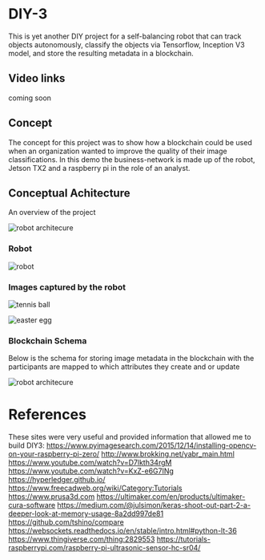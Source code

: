 # DIY-3
This is yet another DIY project for a self-balancing robot that can track objects autonomously, classify the objects via Tensorflow, Inception V3 model, and store the resulting metadata in a blockchain.

## Video links
coming soon

## Concept
The concept for this project was to show how a blockchain could be used when an organization wanted to improve the quality of their image classifications.  In this demo the business-network is made up of the robot, Jetson TX2 and a raspberry pi in the role of an analyst.



## Conceptual Achitecture
An overview of the project 

![robot architecure](https://github.com/pdavis39/DIY-3/blob/master/images/0-arch.png "DIY-3 Architecture")

### Robot
![robot](https://github.com/pdavis39/DIY-3/blob/master/images/robot.png "DIY-3 Robot")

### Images captured by the robot

![tennis ball](https://github.com/pdavis39/DIY-3/blob/master/images/green_52d246c83f4a480a98c952ee8b772993.jpg "tennis ball")

![easter egg](https://github.com/pdavis39/DIY-3/blob/master/images/blue_0d8fd37a0a0a4128a0b8a697b1cc8cc2.jpg "3D printed Easter Egg")

### Blockchain Schema
Below is the schema for storing image metadata in the blockchain with the participants are mapped to which attributes they create and or update 

![robot architecure](https://github.com/pdavis39/DIY-3/blob/master/images/schema.png "Blockchain Schema")


# References
These sites were very useful and provided information that allowed me to build DIY3:
https://www.pyimagesearch.com/2015/12/14/installing-opencv-on-your-raspberry-pi-zero/
http://www.brokking.net/yabr_main.html
https://www.youtube.com/watch?v=D7lkth34rgM
https://www.youtube.com/watch?v=KxZ-e6G7INg
https://hyperledger.github.io/
https://www.freecadweb.org/wiki/Category:Tutorials
https://www.prusa3d.com
https://ultimaker.com/en/products/ultimaker-cura-software
https://medium.com/@julsimon/keras-shoot-out-part-2-a-deeper-look-at-memory-usage-8a2dd997de81
https://github.com/tshino/compare
https://websockets.readthedocs.io/en/stable/intro.html#python-lt-36 
https://www.thingiverse.com/thing:2829553
https://tutorials-raspberrypi.com/raspberry-pi-ultrasonic-sensor-hc-sr04/
